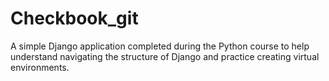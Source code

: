 # Checkbook_git
 
A simple Django application completed during the Python course to help understand navigating the structure of Django and practice creating virtual environments.
